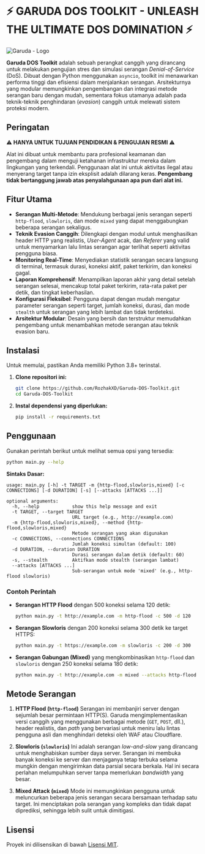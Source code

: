 # ⚡ GARUDA DOS TOOLKIT - UNLEASH THE ULTIMATE DOS DOMINATION ⚡

![Garuda - Logo](https://github.com/user-attachments/assets/33dfcfc3-e55c-4b47-aa70-5a7a3380a44d)

**Garuda DOS Toolkit** adalah sebuah perangkat canggih yang dirancang untuk melakukan pengujian stres dan simulasi serangan *Denial-of-Service* (DoS). Dibuat dengan Python menggunakan `asyncio`, toolkit ini menawarkan performa tinggi dan efisiensi dalam menjalankan serangan. Arsitekturnya yang modular memungkinkan pengembangan dan integrasi metode serangan baru dengan mudah, sementara fokus utamanya adalah pada teknik-teknik penghindaran (*evasion*) canggih untuk melewati sistem proteksi modern.

## Peringatan

⚠️ **HANYA UNTUK TUJUAN PENDIDIKAN & PENGUJIAN RESMI** ⚠️

Alat ini dibuat untuk membantu para profesional keamanan dan pengembang dalam menguji ketahanan infrastruktur mereka dalam lingkungan yang terkendali. Penggunaan alat ini untuk aktivitas ilegal atau menyerang target tanpa izin eksplisit adalah dilarang keras. **Pengembang tidak bertanggung jawab atas penyalahgunaan apa pun dari alat ini.**

## Fitur Utama

- **Serangan Multi-Metode**: Mendukung berbagai jenis serangan seperti `http-flood`, `slowloris`, dan mode `mixed` yang dapat menggabungkan beberapa serangan sekaligus.
- **Teknik Evasion Canggih**: Dilengkapi dengan modul untuk menghasilkan header HTTP yang realistis, *User-Agent* acak, dan *Referer* yang valid untuk menyamarkan lalu lintas serangan agar terlihat seperti aktivitas pengguna biasa.
- **Monitoring Real-Time**: Menyediakan statistik serangan secara langsung di terminal, termasuk durasi, koneksi aktif, paket terkirim, dan koneksi gagal.
- **Laporan Komprehensif**: Menampilkan laporan akhir yang detail setelah serangan selesai, mencakup total paket terkirim, rata-rata paket per detik, dan tingkat keberhasilan.
- **Konfigurasi Fleksibel**: Pengguna dapat dengan mudah mengatur parameter serangan seperti target, jumlah koneksi, durasi, dan mode `stealth` untuk serangan yang lebih lambat dan tidak terdeteksi.
- **Arsitektur Modular**: Desain yang bersih dan terstruktur memudahkan pengembang untuk menambahkan metode serangan atau teknik evasion baru.

## Instalasi

Untuk memulai, pastikan Anda memiliki Python 3.8+ terinstal.

1. **Clone repositori ini:**
   
   ```bash
   git clone https://github.com/RozhakXD/Garuda-DOS-Toolkit.git
   cd Garuda-DOS-Toolkit
   ```

2. **Instal dependensi yang diperlukan:**
   
   ```bash
   pip install -r requirements.txt
   ```

## Penggunaan

Gunakan perintah berikut untuk melihat semua opsi yang tersedia:

```bash
python main.py --help
```

**Sintaks Dasar:**

```
usage: main.py [-h] -t TARGET -m {http-flood,slowloris,mixed} [-c CONNECTIONS] [-d DURATION] [-s] [--attacks [ATTACKS ...]]

optional arguments:
  -h, --help            show this help message and exit
  -t TARGET, --target TARGET
                        URL target (e.g., http://example.com)
  -m {http-flood,slowloris,mixed}, --method {http-flood,slowloris,mixed}
                        Metode serangan yang akan digunakan
  -c CONNECTIONS, --connections CONNECTIONS
                        Jumlah koneksi simultan (default: 100)
  -d DURATION, --duration DURATION
                        Durasi serangan dalam detik (default: 60)
  -s, --stealth         Aktifkan mode stealth (serangan lambat)
  --attacks [ATTACKS ...]
                        Sub-serangan untuk mode 'mixed' (e.g., http-flood slowloris)
```

### Contoh Perintah

- **Serangan HTTP Flood** dengan 500 koneksi selama 120 detik:
  
  ```bash
  python main.py -t http://example.com -m http-flood -c 500 -d 120
  ```

- **Serangan Slowloris** dengan 200 koneksi selama 300 detik ke target HTTPS:
  
  ```bash
  python main.py -t https://example.com -m slowloris -c 200 -d 300
  ```

- **Serangan Gabungan (Mixed)** yang mengkombinasikan `http-flood` dan `slowloris` dengan 250 koneksi selama 180 detik:
  
  ```bash
  python main.py -t http://example.com -m mixed --attacks http-flood slowloris -c 250 -d 180
  ```

## Metode Serangan

1. **HTTP Flood (`http-flood`)**
   Serangan ini membanjiri server dengan sejumlah besar permintaan HTTP(S). Garuda mengimplementasikan versi canggih yang menggunakan berbagai metode (`GET`, `POST`, dll.), header realistis, dan *path* yang bervariasi untuk meniru lalu lintas pengguna asli dan menghindari deteksi oleh WAF atau Cloudflare.

2. **Slowloris (`slowloris`)**
   Ini adalah serangan *low-and-slow* yang dirancang untuk menghabiskan sumber daya server. Serangan ini membuka banyak koneksi ke server dan menjaganya tetap terbuka selama mungkin dengan mengirimkan data parsial secara berkala. Hal ini secara perlahan melumpuhkan server tanpa memerlukan *bandwidth* yang besar.

3. **Mixed Attack (`mixed`)**
   Mode ini memungkinkan pengguna untuk meluncurkan beberapa jenis serangan secara bersamaan terhadap satu target. Ini menciptakan pola serangan yang kompleks dan tidak dapat diprediksi, sehingga lebih sulit untuk dimitigasi.

## Lisensi

Proyek ini dilisensikan di bawah [Lisensi MIT](LICENSE).